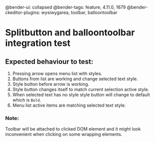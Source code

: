 @bender-ui: collapsed
@bender-tags: feature, 4.11.0, 1679
@bender-ckeditor-plugins: wysiwygarea, toolbar, balloontoolbar

# Splitbutton and balloontoolbar integration test
## Expected behaviour to test:
1. Pressing arrow opens menu list with styles.
1. Buttons from list are working and change selected text style.
1. Style button before arrow is working.
1. Style button changes itself to match current selection active style.
1. When selected text has no style style button will change to default which is `Bold`.
1. Menu list active items are matching selected text style.


### Note:
Toolbar will be attached to clicked DOM element and it might look inconvenient when clicking on some wrapping elements.
